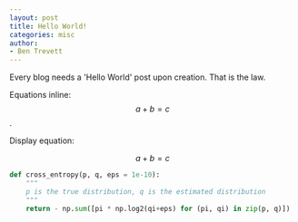 ```yaml
---
layout: post
title: Hello World!
categories: misc
author:
- Ben Trevett
---
```


Every blog needs a 'Hello World' post upon creation. That is the law.

Equations inline: $$a + b = c$$.

Display equation:

$$a + b = c$$

```python
def cross_entropy(p, q, eps = 1e-10):
    """
    p is the true distribution, q is the estimated distribution
    """
    return - np.sum([pi * np.log2(qi+eps) for (pi, qi) in zip(p, q)])
```
